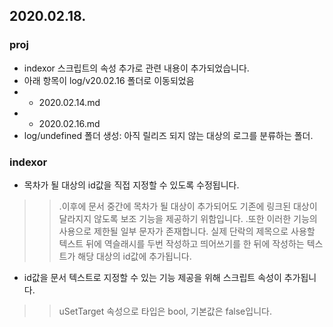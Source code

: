 2020.02.18.
---

### proj
* indexor 스크립트의 속성 추가로 관련 내용이 추가되었습니다.
* 아래 항목이 log/v20.02.16 폴더로 이동되었음
* * 2020.02.14.md
* * 2020.02.16.md
* log/undefined 폴더 생성: 아직 릴리즈 되지 않는 대상의 로그를 분류하는 폴더.

### indexor
* 목차가 될 대상의 id값을 직접 지정할 수 있도록 수정됩니다.
>> .이후에 문서 중간에 목차가 될 대상이 추가되어도 기존에 링크된 대상이 달라지지 않도록 보조 기능을 제공하기 위함입니다.
>> .또한 이러한 기능의 사용으로 제한될 일부 문자가 존재합니다. 실제 단락의 제목으로 사용할 텍스트 뒤에 역슬래시를 두번 작성하고 띄어쓰기를 한 뒤에 작성하는 텍스트가 해당 대상의 id값에 추가됩니다.

* id값을 문서 텍스트로 지정할 수 있는 기능 제공을 위해 스크립트 속성이 추가됩니다.
>> uSetTarget 속성으로 타입은 bool, 기본값은 false입니다.